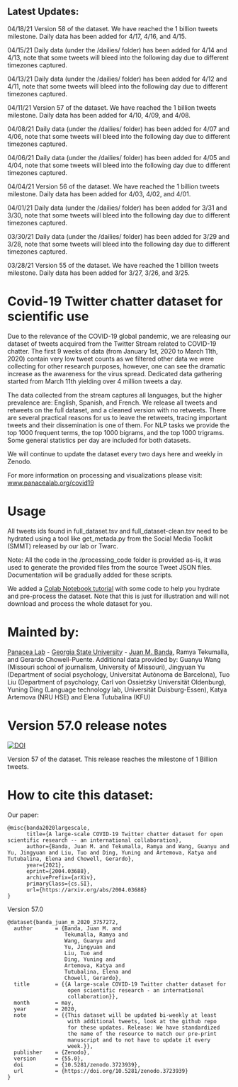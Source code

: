## Latest Updates:

04/18/21 Version 58 of the dataset. We have reached the 1 billion tweets milestone. Daily data has been added for 4/17, 4/16, and 4/15.

04/15/21 Daily data (under the /dailies/ folder) has been added for 4/14 and 4/13, note that some tweets will bleed into the following day due to different timezones captured.

04/13/21 Daily data (under the /dailies/ folder) has been added for 4/12 and 4/11, note that some tweets will bleed into the following day due to different timezones captured.

04/11/21 Version 57 of the dataset. We have reached the 1 billion tweets milestone. Daily data has been added for 4/10, 4/09, and 4/08.

04/08/21 Daily data (under the /dailies/ folder) has been added for 4/07 and 4/06, note that some tweets will bleed into the following day due to different timezones captured.

04/06/21 Daily data (under the /dailies/ folder) has been added for 4/05 and 4/04, note that some tweets will bleed into the following day due to different timezones captured.

04/04/21 Version 56 of the dataset. We have reached the 1 billion tweets milestone. Daily data has been added for 4/03, 4/02, and 4/01.

04/01/21 Daily data (under the /dailies/ folder) has been added for 3/31 and 3/30, note that some tweets will bleed into the following day due to different timezones captured.

03/30/21 Daily data (under the /dailies/ folder) has been added for 3/29 and 3/28, note that some tweets will bleed into the following day due to different timezones captured.

03/28/21 Version 55 of the dataset. We have reached the 1 billion tweets milestone. Daily data has been added for 3/27, 3/26, and 3/25.

# Covid-19 Twitter chatter dataset for scientific use

Due to the relevance of the COVID-19 global pandemic, we are releasing our dataset of tweets acquired from the Twitter Stream related to COVID-19 chatter. The first 9 weeks of data (from January 1st, 2020 to March 11th, 2020) contain very low tweet counts as we filtered other data we were collecting for other research purposes, however, one can see the dramatic increase as the awareness for the virus spread. Dedicated data gathering started from March 11th yielding over 4 million tweets a day.

The data collected from the stream captures all languages, but the higher prevalence are:  English, Spanish, and French. We release all tweets and retweets on the full dataset, and a cleaned version with no retweets. There are several practical reasons for us to leave the retweets, tracing important tweets and their dissemination is one of them. For NLP tasks we provide the top 1000 frequent terms, the top 1000 bigrams, and the top 1000 trigrams. Some general statistics per day are included for both datasets.

We will continue to update the dataset every two days here and weekly in Zenodo. 

For more information on processing and visualizations please visit: www.panacealab.org/covid19

# Usage 

All tweets ids found in full_dataset.tsv and full_dataset-clean.tsv need to be hydrated using a tool like get_metada.py from the Social Media Toolkit (SMMT) released by our lab or Twarc. 

Note: All the code in the /processing_code folder is provided as-is, it was used to generate the provided files from the source Tweet JSON files. Documentation will be gradually added for these scripts. 

We added a [Colab Notebook tutorial](COVID_19_dataset_Tutorial.ipynb) with some code to help you hydrate and pre-process the dataset. Note that this is just for illustration and will not download and process the whole dataset for you.


# Mainted by:

[Panacea Lab](www.panacealab.org) - [Georgia State University](www.gsu.edu) - [Juan M. Banda](www.jmbanda.com), Ramya Tekumalla, and Gerardo Chowell-Puente.
Additional data provided by: Guanyu Wang (Missouri school of journalism, University of Missouri), Jingyuan Yu (Department of social psychology, Universitat Autònoma de Barcelona), Tuo Liu (Department of psychology, Carl von Ossietzky Universität Oldenburg), Yuning Ding (Language technology lab, Universität Duisburg-Essen), Katya Artemova (NRU HSE) and Elena Tutubalina (KFU)

# Version 57.0 release notes

[![DOI](https://zenodo.org/badge/DOI/10.5281/zenodo.4679852.svg)](https://doi.org/10.5281/zenodo.4679852)

Version 57 of the dataset. This release reaches the milestone of 1 Billion tweets. 

# How to cite this dataset:

Our paper: 
```
@misc{banda2020largescale,
      title={A large-scale COVID-19 Twitter chatter dataset for open scientific research -- an international collaboration}, 
      author={Banda, Juan M. and Tekumalla, Ramya and Wang, Guanyu and Yu, Jingyuan and Liu, Tuo and Ding, Yuning and Artemova, Katya and Tutubalinа, Elena and Chowell, Gerardo},
      year={2021},
      eprint={2004.03688},
      archivePrefix={arXiv},
      primaryClass={cs.SI},
      url={https://arxiv.org/abs/2004.03688}
}

```

Version 57.0

```
@dataset{banda_juan_m_2020_3757272,
  author       = {Banda, Juan M. and
                  Tekumalla, Ramya and
                  Wang, Guanyu and
                  Yu, Jingyuan and
                  Liu, Tuo and
                  Ding, Yuning and
                  Artemova, Katya and
                  Tutubalinа, Elena and
                  Chowell, Gerardo},
  title        = {{A large-scale COVID-19 Twitter chatter dataset for 
                   open scientific research - an international
                   collaboration}},
  month        = may,
  year         = 2020,
  note         = {{This dataset will be updated bi-weekly at least 
                   with additional tweets, look at the github repo
                   for these updates. Release: We have standardized
                   the name of the resource to match our pre-print
                   manuscript and to not have to update it every
                   week.}},
  publisher    = {Zenodo},
  version      = {55.0},
  doi          = {10.5281/zenodo.3723939},
  url          = {https://doi.org/10.5281/zenodo.3723939}
}

```
